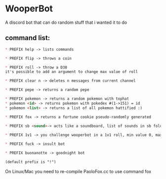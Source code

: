 # WooperBot
A discord bot that can do random stuff that i wanted it to do

## command list:

```markdown
* PREFIX help -> lists commands

* PREFIX flip -> throws a coin

* PREFIX roll -> throw a D30
it's possible to add an argument to change max value of roll

* PREFIX clear n -> deletes n messages from current channel

* PREFIX pepe -> returns a random pepe

* PREFIX pokemon -> returns a random pokemon with tophat
* pokemon <id> -> returns pokemon with pokedex #(1->151) = id 
* pokemon <list> -> returns a list of all pokemon hattified :)

* PREFIX fox -> returns a fortune cookie pseudo-randomly generated

* PREFIX sb <sound>-> acts like a soundboard, list of sounds in sb folder
  
* PREFIX 1v1 -> you challenge wooperbot in a 1v1 roll, min value 0, max value 100

* PREFIX fuck -> insult bot

* PREFIX buonanotte -> goodnight bot

(default prefix is "!")
```
  
On Linux/Mac you need to re-compile PaoloFox.cc to use command fox
